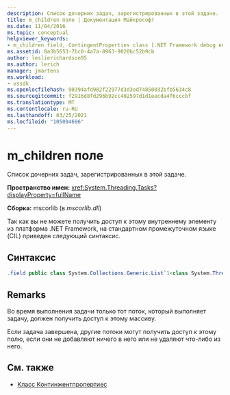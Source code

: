 ```yaml
---
description: Список дочерних задач, зарегистрированных в этой задаче.
title: m_children поле | Документация Майкрософт
ms.date: 11/04/2016
ms.topic: conceptual
helpviewer_keywords:
- m_children field, ContingentProperties class [.NET Framework debug engines]
ms.assetid: 0a3b5653-7bc0-4a7a-8963-9020bc52b9cb
author: leslierichardson95
ms.author: lerich
manager: jmartens
ms.workload:
- vssdk
ms.openlocfilehash: 90394afd982f22977d3d3ed74850032bfb5634c8
ms.sourcegitcommit: f2916d8fd296b92cc402597d1d1eecda4f6cccbf
ms.translationtype: MT
ms.contentlocale: ru-RU
ms.lasthandoff: 03/25/2021
ms.locfileid: "105094696"
---
```

# <a name="m_children-field"></a>m_children поле
Список дочерних задач, зарегистрированных в этой задаче.

 **Пространство имен:** <xref:System.Threading.Tasks?displayProperty=fullName>

 **Сборка:** mscorlib (в *mscorlib.dll*)

 Так как вы не можете получить доступ к этому внутреннему элементу из платформа .NET Framework, на стандартном промежуточном языке (CIL) приведен следующий синтаксис.

## <a name="syntax"></a>Синтаксис

```csharp
.field public class System.Collections.Generic.List`1<class System.Threading.Tasks.Task> m_children
```

## <a name="remarks"></a>Remarks
 Во время выполнения задачи только тот поток, который выполняет задачу, должен получить доступ к этому массиву.

 Если задача завершена, другие потоки могут получить доступ к этому полю, если они не добавляют ничего в него или не удаляют что-либо из него.

## <a name="see-also"></a>См. также
- [Класс Континжентпропертиес](../../extensibility/debugger/contingentproperties-class-internal-members.md)
